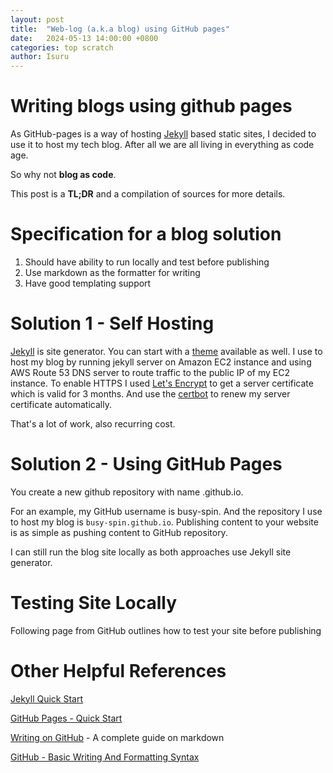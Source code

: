 ```yaml
---
layout: post
title:  "Web-log (a.k.a blog) using GitHub pages"
date:   2024-05-13 14:00:00 +0800
categories: top scratch
author: Isuru
---
```


# Writing blogs using github pages

As GitHub-pages is a way of hosting [Jekyll](https://jekyllrb.com/) based static sites, 
I decided to use it to host my tech blog. After all we are all living in everything as code age. 

So why not **blog as code**. 

This post is a **TL;DR** and a compilation of sources for more details.

# Specification for a blog solution

1. Should have ability to run locally and test before publishing
2. Use markdown as the formatter for writing
3. Have good templating support

# Solution 1 - Self Hosting

[Jekyll](https://jekyllrb.com/) is site generator. You can start with a [theme](https://jekyllrb.com/docs/themes/) available as well. 
I use to host my blog by running jekyll server on Amazon EC2 instance and using 
AWS Route 53 DNS server to route traffic to the public IP of my EC2 instance. 
To enable HTTPS I used [Let's Encrypt](https://letsencrypt.org/) to get a server certificate which is valid for 3 months.
And use the [certbot](https://certbot.eff.org/) to renew my server certificate automatically. 

That's a lot of work, also recurring cost.

# Solution 2 - Using GitHub Pages

You create a new github repository with name <your-github-account-id>.github.io. 

For an example, my GitHub username is busy-spin. And the repository I use to host my blog is `busy-spin.github.io`.
Publishing content to your website is as simple as pushing content to GitHub repository.

I can still run the blog site locally as both approaches use Jekyll site generator. 

# Testing Site Locally

Following page from GitHub outlines how to test your site before publishing

# Other Helpful References

[Jekyll Quick Start](https://jekyllrb.com/docs/)

[GitHub Pages - Quick Start](https://docs.github.com/en/pages/quickstart)

[Writing on GitHub](https://docs.github.com/en/get-started/writing-on-github) - A complete guide on markdown

[GitHub - Basic Writing And Formatting Syntax](https://docs.github.com/en/get-started/writing-on-github/getting-started-with-writing-and-formatting-on-github/basic-writing-and-formatting-syntax)
